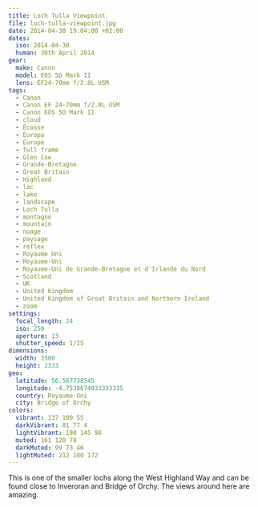 ```yaml
---
title: Loch Tulla Viewpoint
file: loch-tulla-viewpoint.jpg
date: 2014-04-30 19:04:00 +02:00
dates:
  iso: 2014-04-30
  human: 30th April 2014
gear:
  make: Canon
  model: EOS 5D Mark II
  lens: EF24-70mm f/2.8L USM
tags:
  - Canon
  - Canon EF 24-70mm f/2.8L USM
  - Canon EOS 5D Mark II
  - cloud
  - Écosse
  - Europa
  - Europe
  - full frame
  - Glen Coe
  - Grande-Bretagne
  - Great Britain
  - Highland
  - lac
  - lake
  - landscape
  - Loch Tulla
  - montagne
  - mountain
  - nuage
  - paysage
  - reflex
  - Royaume Uni
  - Royaume-Uni
  - Royaume-Uni de Grande-Bretagne et d'Irlande du Nord
  - Scotland
  - UK
  - United Kingdom
  - United Kingdom of Great Britain and Northern Ireland
  - zoom
settings:
  focal_length: 24
  iso: 250
  aperture: 13
  shutter_speed: 1/25
dimensions:
  width: 3500
  height: 2333
geo:
  latitude: 56.567738545
  longitude: -4.7538674033333335
  country: Royaume-Uni
  city: Bridge of Orchy
colors:
  vibrant: 137 100 55
  darkVibrant: 81 77 4
  lightVibrant: 190 145 98
  muted: 161 120 78
  darkMuted: 99 73 46
  lightMuted: 212 180 172
---
```


This is one of the smaller lochs along the West Highland Way and can be found close to Inveroran and Bridge of Orchy. The views around here are amazing.
